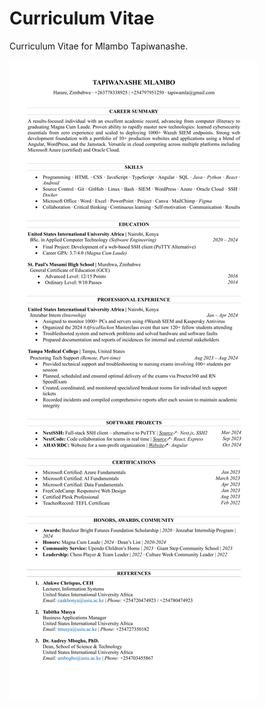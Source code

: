 # Curriculum Vitae
Curriculum Vitae for Mlambo Tapiwanashe.

![CV Image](https://raw.githubusercontent.com/tapiwamla/cv/main/Tapiwanashe_Mlambo_CV.jpg)
